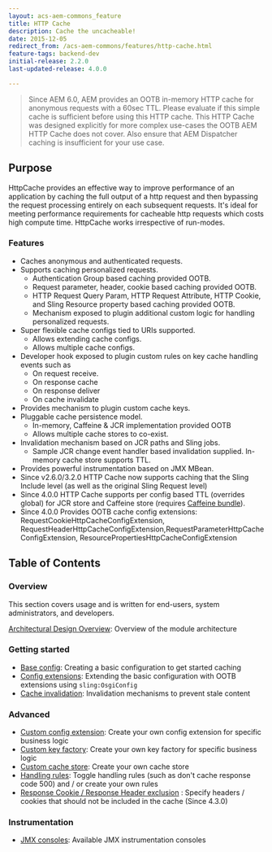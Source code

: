 ```yaml
---
layout: acs-aem-commons_feature
title: HTTP Cache
description: Cache the uncacheable!
date: 2015-12-05
redirect_from: /acs-aem-commons/features/http-cache.html
feature-tags: backend-dev
initial-release: 2.2.0
last-updated-release: 4.0.0

---
```


> Since AEM 6.0, AEM provides an OOTB in-memory HTTP cache for anonymous requests with a 60sec TTL. Please evaluate if this simple cache is sufficient before using this HTTP cache. This HTTP Cache was designed explicitly for more complex use-cases the OOTB AEM HTTP Cache does not cover. Also ensure that AEM Dispatcher caching is insufficient for your use case.

## Purpose
HttpCache provides an effective way to improve performance of an application by caching the full output of a http request and then bypassing the request processing entirely on each subsequent requests. It's ideal for meeting performance requirements for cacheable http requests which costs high compute time. HttpCache works irrespective of run-modes.

### Features
* Caches anonymous and authenticated requests.
* Supports caching personalized requests.
	* Authentication Group based caching provided OOTB.
	* Request parameter, header, cookie based caching provided OOTB.
	* HTTP Request Query Param, HTTP Request Attribute, HTTP Cookie, and Sling Resource property based caching provided OOTB.
	* Mechanism exposed to plugin additional custom logic for handling personalized requests.
* Super flexible cache configs tied to URIs supported.
	* Allows extending cache configs.
	* Allows multiple cache configs.
* Developer hook exposed to plugin custom rules on key cache handling events such as
	* On request receive.
	* On response cache
	* On response deliver
	* On cache invalidate
* Provides mechanism to plugin custom cache keys.
* Pluggable cache persistence model.
	* In-memory, Caffeine & JCR implementation provided OOTB
	* Allows multiple cache stores to co-exist.
* Invalidation mechanism based on JCR paths and Sling jobs.
	* Sample JCR change event handler based invalidation supplied.
	In-memory cache store supports TTL.
* Provides powerful instrumentation based on JMX MBean.
* Since v2.6.0/3.2.0 HTTP Cache now supports caching that the Sling Include level (as well as the original Sling Request level)
* Since 4.0.0 HTTP Cache supports per config based TTL (overrides global) for JCR store and Caffeine store (requires [Caffeine bundle](https://mvnrepository.com/artifact/com.github.ben-manes.caffeine/caffeine)).
* Since 4.0.0 Provides OOTB cache config extensions: RequestCookieHttpCacheConfigExtension, RequestHeaderHttpCacheConfigExtension,RequestParameterHttpCacheConfigExtension, ResourcePropertiesHttpCacheConfigExtension
    
## Table of Contents

### Overview
This section covers usage and is written for end-users, system administrators, and developers.

[Architectural Design Overview](subpages/architectural-design.html): Overview of the module architecture

### Getting started

* [Base config](subpages/base-config.html): Creating a basic configuration to get started caching
* [Config extensions](subpages/config-extensions.html): Extending the basic configuration with OOTB extensions using `sling:OsgiConfig`
* [Cache invalidation](subpages/invalidation.html): Invalidation mechanisms to prevent stale content

### Advanced

* [Custom config extension](subpages/creating-config-extension.html): Create your own config extension for specific business logic
* [Custom key factory](subpages/creating-key-factory.html): Create your own key factory for specific business logic
* [Custom cache store](subpages/creating-cache-store.html): Create your own cache store
* [Handling rules](subpages/handling-rules.html): Toggle handling rules (such as don't cache response code 500) and / or create your own rules
* [Response Cookie / Response Header exclusion](subpages/cookie-header-exclusions.html) : Specify headers / cookies that should not be included in the cache (Since 4.3.0)

### Instrumentation

* [JMX consoles](subpages/jmx.html): Available JMX instrumentation consoles

